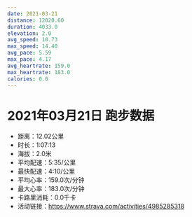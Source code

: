 ```yaml
---
date: 2021-03-21
distance: 12020.60
duration: 4033.0
elevation: 2.0
avg_speed: 10.73
max_speed: 14.40
avg_pace: 5.59
max_pace: 4.17
avg_heartrate: 159.0
max_heartrate: 183.0
calories: 0.0
---
```


# 2021年03月21日 跑步数据

- 距离：12.02公里
- 时长：1:07:13
- 海拔：2.0米
- 平均配速：5:35/公里
- 最快配速：4:10/公里
- 平均心率：159.0次/分钟
- 最大心率：183.0次/分钟
- 卡路里消耗：0.0千卡
- 活动链接：https://www.strava.com/activities/4985285318
